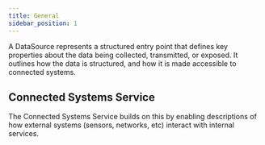 ```yaml
---
title: General
sidebar_position: 1
---
```


A DataSource represents a structured entry point that defines key properties about the data being collected, transmitted, or exposed. It outlines how the data is structured, and how it is made accessible to connected systems.

## Connected Systems Service
The Connected Systems Service builds on this by enabling descriptions of how external systems (sensors, networks, etc) interact with internal services. 